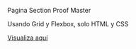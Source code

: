 Pagina Section Proof Master

Usando Grid y Flexbox, solo HTML y CSS

<a href="https://gerardominic.github.io/Social-Proof-Section-Master">Visualiza aquí</a>
